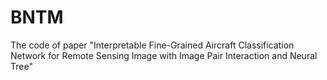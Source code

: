 # BNTM
The code of paper "Interpretable Fine-Grained Aircraft Classification Network for Remote Sensing Image with Image Pair Interaction and Neural Tree"
